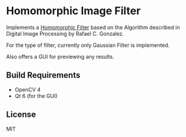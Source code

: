 # Homomorphic Image Filter

Implements a [Homomorphic Filter](https://en.wikipedia.org/wiki/Homomorphic_filtering) based on the Algorithm described in Digital Image Processing by Rafael C. Gonzalez.

For the type of filter, currently only Gaussian Filter is implemented.  

Also offers a GUI for previewing any results.

## Build Requirements
- OpenCV 4
- Qt 6 (for the GUI)

## License
MIT
